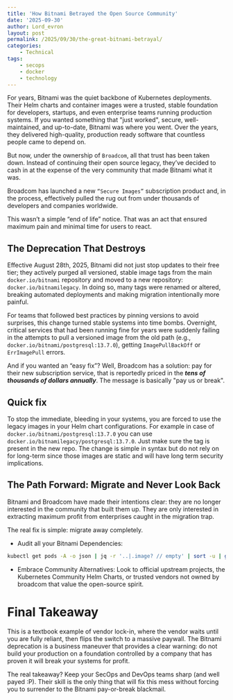 ```yaml
---
title: 'How Bitnami Betrayed the Open Source Community'
date: '2025-09-30'
author: Lord_evron
layout: post
permalink: /2025/09/30/the-great-bitnami-betrayal/
categories:
    - Technical
tags:
    - secops
    - docker
    - technology
---
```

For years, Bitnami was the quiet backbone of Kubernetes deployments. 
Their Helm charts and container images were a trusted, stable foundation for developers, startups, and even enterprise teams running production systems. 
If you wanted something that "just worked", secure, well-maintained, and up-to-date, Bitnami was where you went.
Over the years, they delivered high-quality, production ready software that countless people came to depend on.

But now, under the ownership of `Broadcom`, all that trust has been taken down. Instead of continuing their open source legacy, they’ve decided to cash in at the expense of the very community that made Bitnami what it was.

Broadcom has launched a new `“Secure Images”` subscription product and, in the process, effectively pulled the rug out from under thousands of developers and companies worldwide.

This wasn’t a simple “end of life” notice. That was an act that ensured maximum pain and minimal time for users to react.

## The Deprecation That Destroys

Effective August 28th, 2025, Bitnami did not just stop updates to their free tier; they actively purged all versioned, stable image tags from the main `docker.io/bitnami` repository and moved to a new repository: `docker.io/bitnamilegacy`. In doing so, many tags were renamed or altered, breaking automated deployments and making migration intentionally more painful.

For teams that followed best practices by pinning versions to avoid surprises,  this change turned stable systems into time bombs.
Overnight, critical services that had been running fine for years were suddenly failing  in the attempts to pull a versioned image from the old path (e.g., `docker.io/bitnami/postgresql:13.7.0`), getting `ImagePullBackOff` or `ErrImagePull` errors.

And if you wanted an “easy fix”? Well, Broadcom has a solution: pay for their new subscription service, that is reportedly priced in the **_tens of thousands of dollars annually_**. The message is basically "pay us or break".

## Quick fix
To stop the immediate, bleeding in your systems, you are forced to use the legacy images in your Helm chart configurations. For example in case of `docker.io/bitnami/postgresql:13.7.0`  you can use `docker.io/bitnamilegacy/postgresql:13.7.0`. Just make sure the tag is present in the new repo. The change is simple in syntax but do not rely on for long-term since those images are static and will have long term security implications.

## The Path Forward: Migrate and Never Look Back

Bitnami and Broadcom have made their intentions clear: they are no longer interested in the community that built them up. They are only interested in extracting maximum profit from enterprises caught in the migration trap.

The real fix is simple: migrate away completely.

* Audit all your Bitnami Dependencies: 
```bash
kubectl get pods -A -o json | jq -r '..|.image? // empty' | sort -u | grep -i bitnami 
```

* Embrace Community Alternatives: Look to official upstream projects, the Kubernetes Community Helm Charts, or trusted vendors not owned by broadcom that value the open-source spirit.

# Final Takeaway
This is a textbook example of vendor lock-in, where the vendor waits until you are fully reliant, then flips the switch to a massive paywall.
The Bitnami deprecation is a business maneuver that provides a clear warning: do not build your production on a foundation controlled by a company that has proven it will break your systems for profit.

The real takeaway? Keep your SecOps and DevOps teams sharp (and well payed :P). Their skill is the only thing that will fix this mess without forcing you to surrender to the Bitnami pay-or-break blackmail.

